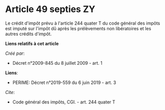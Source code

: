 # Article 49 septies ZY

Le crédit d'impôt prévu à l'article 244 quater T du code général des impôts est imputé sur l'impôt dû après les prélèvements
non libératoires et les autres crédits d'impôt.

**Liens relatifs à cet article**

_Créé par_:

  - Décret n°2009-845 du 8 juillet 2009 - art. 1

**Liens**:

  - PERIME: Décret n°2019-559 du 6 juin 2019 - art. 3

_Cite_:

  - Code général des impôts, CGI. - art. 244 quater T
